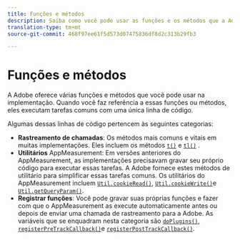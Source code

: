 ```yaml
---
title: Funções e métodos
description: Saiba como você pode usar as funções e os métodos que a Adobe oferece em sua implementação.
translation-type: tm+mt
source-git-commit: 468f97ee61f5d573d07475836df8d2c313b29fb3

---
```



# Funções e métodos

A Adobe oferece várias funções e métodos que você pode usar na implementação. Quando você faz referência a essas funções ou métodos, eles executam tarefas comuns com uma única linha de código.

Algumas dessas linhas de código pertencem às seguintes categorias:

* **Rastreamento de chamadas**: Os métodos mais comuns e vitais em muitas implementações. Eles incluem os métodos [`t()`](t-method.md) e [`tl()`](tl-method.md) .
* **Utilitários** AppMeasurement: Em versões anteriores do AppMeasurement, as implementações precisavam gravar seu próprio código para executar essas tarefas. A Adobe fornece estes métodos de utilitário para simplificar essas tarefas comuns. Os utilitários do AppMeasurement incluem [`Util.cookieRead()`](util-cookieread.md), [`Util.cookieWrite()`](util-cookiewrite.md)e [`Util.getQueryParam()`](util-getqueryparam.md).
* **Registrar funções**: Você pode gravar suas próprias funções e fazer com que o AppMeasurement as execute automaticamente antes ou depois de enviar uma chamada de rastreamento para a Adobe. As variáveis que se enquadram nesta categoria são [`doPlugins()`](doplugins.md), [`registerPreTrackCallback()`](registerpretrackcallback.md)e [`registerPostTrackCallback()`](registerposttrackcallback.md).
